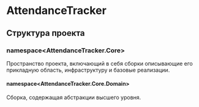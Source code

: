 # **AttendanceTracker** #

## Структура проекта ##

### namespace<AttendanceTracker.Core> ###
Пространство проекта, включающий в себя сборки описывающие его прикладную область, инфраструктуру и базовые реализации.

#### namespace<AttendanceTracker.Core.Domain> ####
Сборка, содержащая абстракции высшего уровня.